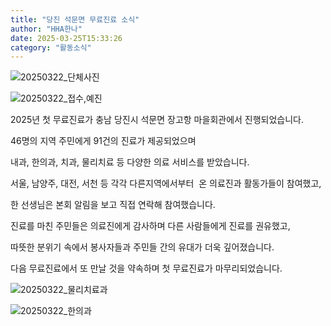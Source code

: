 ```yaml
---
title: "당진 석문면 무료진료 소식"
author: "HHA한나"
date: 2025-03-25T15:33:26
category: "활동소식"
---
```


![20250322_단체사진](/files/attach/images/2318/311/035/d25061ef69f17471c3306490f99fb3e0.jpg)

![20250322_접수,예진](/files/attach/images/2318/311/035/90987acf6f5d9324dde1d61225907dc2.jpg)

2025년 첫 무료진료가 충남 당진시 석문면 장고항 마을회관에서 진행되었습니다.

46명의 지역 주민에게 91건의 진료가 제공되었으며

내과, 한의과, 치과, 물리치료 등 다양한 의료 서비스를 받았습니다.

서울, 남양주, 대전, 서천 등 각각 다른지역에서부터  온 의료진과 활동가들이 참여했고,

한 선생님은 본회 알림을 보고 직접 연락해 참여했습니다.

진료를 마친 주민들은 의료진에게 감사하며 다른 사람들에게 진료를 권유했고,

따뜻한 분위기 속에서 봉사자들과 주민들 간의 유대가 더욱 깊어졌습니다.

다음 무료진료에서 또 만날 것을 약속하며 첫 무료진료가 마무리되었습니다.

![20250322_물리치료과](/files/attach/images/2318/311/035/12791ce66315597d064c22b55cf04073.jpg)

![20250322_한의과](/files/attach/images/2318/311/035/8fe3487671cdc10ee75545faf94c3081.jpg)
